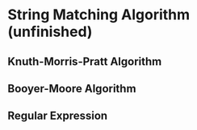 # String Matching Algorithm (unfinished)
## Knuth-Morris-Pratt Algorithm
## Booyer-Moore Algorithm
## Regular Expression
